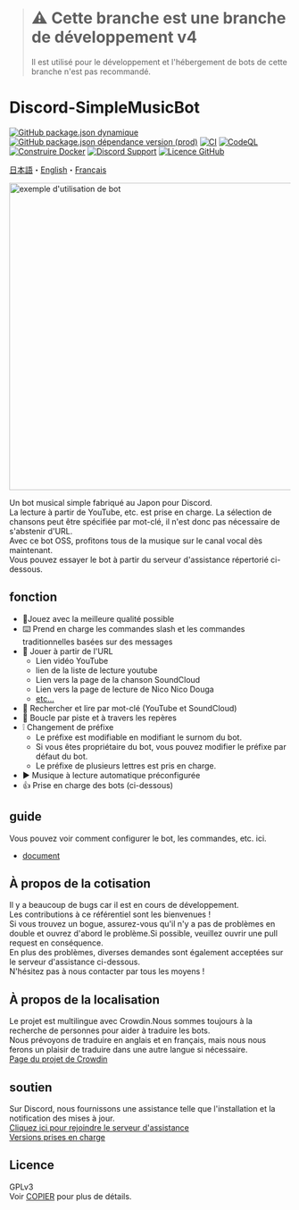 > # :warning: Cette branche est une branche de développement v4
> 
> Il est utilisé pour le développement et l'hébergement de bots de cette branche n'est pas recommandé.

# Discord-SimpleMusicBot
[![GitHub package.json dynamique](https://img.shields.io/github/package-json/version/mtripg6666tdr/Discord-SimpleMusicBot/master)](https://github.com/mtripg6666tdr/Discord-SimpleMusicBot/blob/master/package.json) [![GitHub package.json dépendance version (prod)](https://img.shields.io/badge/dynamic/json?color=blue&label=oceanic.js&query=%24.dependencies%5B%22oceanic.js%22%5D&url=https%3A%2F%2Fraw.githubusercontent.com%2Fmtripg6666tdr%2FDiscord-SimpleMusicBot%2Fmaster%2Fpackage.json)](https://github.com/OceanicJS/Oceanic) [![CI](https://github.com/mtripg6666tdr/Discord-SimpleMusicBot/actions/workflows/test.yml/badge.svg)](https://github.com/mtripg6666tdr/Discord-SimpleMusicBot/actions/workflows/test.yml) [![CodeQL](https://github.com/mtripg6666tdr/Discord-SimpleMusicBot/actions/workflows/codeql-analysis.yml/badge.svg)](https://github.com/mtripg6666tdr/Discord-SimpleMusicBot/actions/workflows/codeql-analysis.yml) [![Construire Docker](https://github.com/mtripg6666tdr/Discord-SimpleMusicBot/actions/workflows/build-docker.yml/badge.svg)](https://github.com/mtripg6666tdr/Discord-SimpleMusicBot/actions/workflows/build-docker.yml) [![Discord Support](https://img.shields.io/discord/847435307582095360?label=discord&logo=discord&logoColor=white)](https://discord.gg/7DrAEXBMHe) [![Licence GitHub](https://img.shields.io/github/license/mtripg6666tdr/Discord-SimpleMusicBot)](LICENSE)

[日本語](/README.md)・[English](/locales/README.en-US.md)・[Français](/locales/README.fr-FR.md)

<img alt="exemple d'utilisation de bot" src="https://user-images.githubusercontent.com/56076195/218059644-2ebdf405-b9f8-4561-a3cc-2bcecf09f145.png" width="550" />

Un bot musical simple fabriqué au Japon pour Discord.  
La lecture à partir de YouTube, etc. est prise en charge. La sélection de chansons peut être spécifiée par mot-clé, il n'est donc pas nécessaire de s'abstenir d'URL.  
Avec ce bot OSS, profitons tous de la musique sur le canal vocal dès maintenant.  
Vous pouvez essayer le bot à partir du serveur d'assistance répertorié ci-dessous.

## fonction
- 🎵Jouez avec la meilleure qualité possible
- ⌨️ Prend en charge les commandes slash et les commandes traditionnelles basées sur des messages
- 🔗 Jouer à partir de l'URL
  - Lien vidéo YouTube
  - lien de la liste de lecture youtube
  - Lien vers la page de la chanson SoundCloud
  - Lien vers la page de lecture de Nico Nico Douga
  - [etc...](https://web.usamyon.moe/Discord-SimpleMusicBot/docs/commands/overview)
- 🔎 Rechercher et lire par mot-clé (YouTube et SoundCloud)
- 🔁 Boucle par piste et à travers les repères
- ❕ Changement de préfixe
  - Le préfixe est modifiable en modifiant le surnom du bot.
  - Si vous êtes propriétaire du bot, vous pouvez modifier le préfixe par défaut du bot.
  - Le préfixe de plusieurs lettres est pris en charge.
- ▶️ Musique à lecture automatique préconfigurée
- 👍 Prise en charge des bots (ci-dessous)

## guide
Vous pouvez voir comment configurer le bot, les commandes, etc. ici.
- [document](https://web.usamyon.moe/Discord-SimpleMusicBot/)

## À propos de la cotisation
Il y a beaucoup de bugs car il est en cours de développement.  
Les contributions à ce référentiel sont les bienvenues !  
Si vous trouvez un bogue, assurez-vous qu'il n'y a pas de problèmes en double et ouvrez d'abord le problème.Si possible, veuillez ouvrir une pull request en conséquence.  
En plus des problèmes, diverses demandes sont également acceptées sur le serveur d'assistance ci-dessous.  
N'hésitez pas à nous contacter par tous les moyens !

## À propos de la localisation
Le projet est multilingue avec Crowdin.Nous sommes toujours à la recherche de personnes pour aider à traduire les bots.  
Nous prévoyons de traduire en anglais et en français, mais nous nous ferons un plaisir de traduire dans une autre langue si nécessaire.  
[Page du projet de Crowdin](https://crowdin.com/project/discord-simplemusicbot)

## soutien
Sur Discord, nous fournissons une assistance telle que l'installation et la notification des mises à jour.   
[Cliquez ici pour rejoindre le serveur d'assistance](https://discord.gg/7DrAEXBMHe)  
[Versions prises en charge](https://web.usamyon.moe/Discord-SimpleMusicBot/docs/next/setup/support)

## Licence
GPLv3  
Voir [COPIER](COPYING) pour plus de détails.
